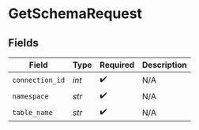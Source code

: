 # GetSchemaRequest


## Fields

| Field              | Type               | Required           | Description        |
| ------------------ | ------------------ | ------------------ | ------------------ |
| `connection_id`    | *int*              | :heavy_check_mark: | N/A                |
| `namespace`        | *str*              | :heavy_check_mark: | N/A                |
| `table_name`       | *str*              | :heavy_check_mark: | N/A                |